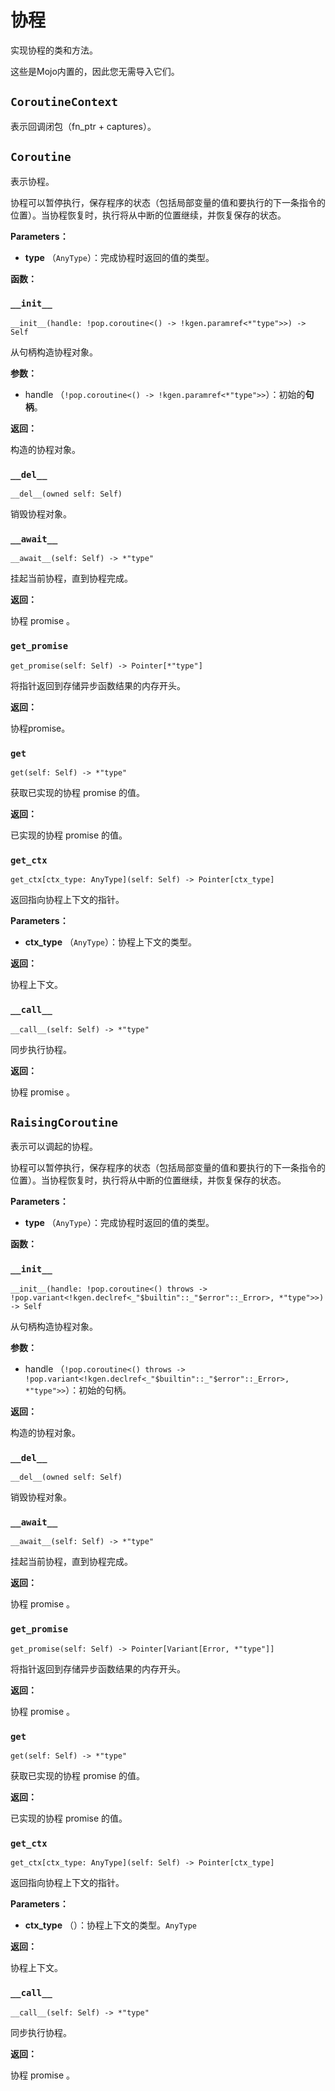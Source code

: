 # 协程

实现协程的类和方法。

这些是Mojo内置的，因此您无需导入它们。

## `CoroutineContext`[](#coroutinecontext)

表示回调闭包（fn\_ptr + captures）。

## `Coroutine`[](#coroutine)

表示协程。

协程可以暂停执行，保存程序的状态（包括局部变量的值和要执行的下一条指令的位置）。当协程恢复时，执行将从中断的位置继续，并恢复保存的状态。

**Parameters：**

* **type** （`AnyType`）：完成协程时返回的值的类型。

**函数：**

### `__init__`[](#init__)

`__init__(handle: !pop.coroutine<() -> !kgen.paramref<*"type">>) -> Self`

从句柄构造协程对象。

**参数：**

* handle （`!pop.coroutine<() -> !kgen.paramref<*"type">>`）：初始的**句柄**。

**返回：**

构造的协程对象。

### `__del__`[](#del__)

`__del__(owned self: Self)`

销毁协程对象。

### `__await__`[](#await__)

`__await__(self: Self) -> *"type"`

挂起当前协程，直到协程完成。

**返回：**

协程 promise  。

### `get_promise`[](#get_promise)

`get_promise(self: Self) -> Pointer[*"type"]`

将指针返回到存储异步函数结果的内存开头。

**返回：**

协程promise。

### `get`[](#get)

`get(self: Self) -> *"type"`

获取已实现的协程 promise 的值。

**返回：**

已实现的协程 promise 的值。

### `get_ctx`[](#get_ctx)

`get_ctx[ctx_type: AnyType](self: Self) -> Pointer[ctx_type]`

返回指向协程上下文的指针。

**Parameters：**

* **ctx\_type** （`AnyType`）：协程上下文的类型。

**返回：**

协程上下文。

### `__call__`[](#call__)

`__call__(self: Self) -> *"type"`

同步执行协程。

**返回：**

协程 promise 。

## `RaisingCoroutine`[](#raisingcoroutine)

表示可以调起的协程。

协程可以暂停执行，保存程序的状态（包括局部变量的值和要执行的下一条指令的位置）。当协程恢复时，执行将从中断的位置继续，并恢复保存的状态。

**Parameters：**

* **type** （`AnyType`）：完成协程时返回的值的类型。

**函数：**

### `__init__`[](#init__-1)

`__init__(handle: !pop.coroutine<() throws -> !pop.variant<!kgen.declref<_"$builtin"::_"$error"::_Error>, *"type">>) -> Self`

从句柄构造协程对象。

**参数：**

* handle （`!pop.coroutine<() throws -> !pop.variant<!kgen.declref<_"$builtin"::_"$error"::_Error>, *"type">>`）：初始的句柄。

**返回：**

构造的协程对象。

### `__del__`[](#del__-1)

`__del__(owned self: Self)`

销毁协程对象。

### `__await__`[](#await__-1)

`__await__(self: Self) -> *"type"`

挂起当前协程，直到协程完成。

**返回：**

协程 promise 。

### `get_promise`[](#get_promise-1)

`get_promise(self: Self) -> Pointer[Variant[Error, *"type"]]`

将指针返回到存储异步函数结果的内存开头。

**返回：**

协程 promise 。

### `get`[](#get-1)

`get(self: Self) -> *"type"`

获取已实现的协程 promise 的值。

**返回：**

已实现的协程 promise 的值。

### `get_ctx`[](#get_ctx-1)

`get_ctx[ctx_type: AnyType](self: Self) -> Pointer[ctx_type]`

返回指向协程上下文的指针。

**Parameters：**

* **ctx\_type** （）：协程上下文的类型。`AnyType`

**返回：**

协程上下文。

### `__call__`[](#call__-1)

`__call__(self: Self) -> *"type"`

同步执行协程。

**返回：**

协程 promise 。
